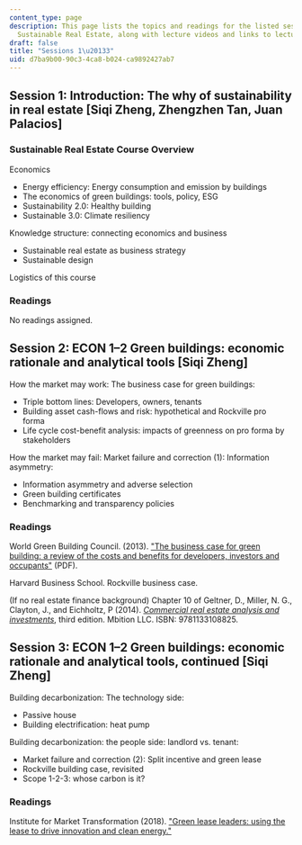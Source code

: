```yaml
---
content_type: page
description: This page lists the topics and readings for the listed sessions of 11.350
  Sustainable Real Estate, along with lecture videos and links to lecture slides.
draft: false
title: "Sessions 1\u20133"
uid: d7ba9b00-90c3-4ca8-b024-ca9892427ab7
---
```

## Session 1: Introduction: The why of sustainability in real estate \[Siqi Zheng, Zhengzhen Tan, Juan Palacios\] 

### Sustainable Real Estate Course Overview  

Economics  

- Energy efficiency: Energy consumption and emission by buildings  
- The economics of green buildings: tools, policy, ESG  
- Sustainability 2.0: Healthy building  
- Sustainable 3.0: Climate resiliency  

Knowledge structure: connecting economics and business  

- Sustainable real estate as business strategy  
- Sustainable design  

Logistics of this course

### Readings 

No readings assigned.

## Session 2: ECON 1–2 Green buildings: economic rationale and analytical tools \[Siqi Zheng\] 

How the market may work: The business case for green buildings:  

- Triple bottom lines: Developers, owners, tenants  
- Building asset cash-flows and risk: hypothetical and Rockville pro forma  
- Life cycle cost-benefit analysis: impacts of greenness on pro forma by stakeholders  

How the market may fail: Market failure and correction (1): Information asymmetry:  

- Information asymmetry and adverse selection  
- Green building certificates  
- Benchmarking and transparency policies 

### Readings 

World Green Building Council. (2013). ["The business case for green building: a review of the costs and benefits for developers, investors and occupants"](https://group.skanska.com/4af531/siteassets/sustainability/reporting-publications/reports-on-green-building/business_case_for_green_building_report_web_2013-03-13.pdf) (PDF).

Harvard Business School. Rockville business case.

(If no real estate finance background) Chapter 10 of Geltner, D., Miller, N. G., Clayton, J., and Eichholtz, P (2014). [*Commercial real estate analysis and investments*](https://www.amazon.com/Commercial-Real-Estate-Analysis-Investments/dp/1133108822), third edition. Mbition LLC. ISBN: 9781133108825.

## Session 3: ECON 1–2 Green buildings: economic rationale and analytical tools, continued \[Siqi Zheng\] 

Building decarbonization: The technology side:  

- Passive house  
- Building electrification: heat pump  

Building decarbonization: the people side: landlord vs. tenant:  

- Market failure and correction (2): Split incentive and green lease  
- Rockville building case, revisited  
- Scope 1-2-3: whose carbon is it?

### Readings 

Institute for Market Transformation (2018). ["Green lease leaders: using the lease to drive innovation and clean energy."](https://www.imt.org/resources/green-lease-leaders-using-the-lease-to-drive-innovation-and-clean-energy/)